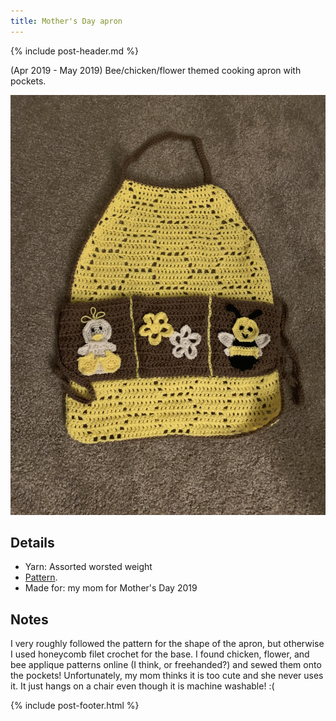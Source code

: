 ```yaml
---
title: Mother's Day apron
---
```


{% include post-header.md %}

(Apr 2019 - May 2019) Bee/chicken/flower themed cooking apron with pockets.

<img src="media/mom_apron.jpg" style="max-width: 100%" />

## Details
- Yarn: Assorted worsted weight
- [Pattern](https://www.yarnspirations.com/on/demandware.static/-/Sites-master-catalog-spinrite/default/dw16bafcd8/PDF/SCC0137-005167M.pdf).
- Made for: my mom for Mother's Day 2019

## Notes 
I very roughly followed the pattern for the shape of the apron, but otherwise I used honeycomb filet crochet for the base. I found chicken, flower, and bee applique patterns online (I think, or freehanded?) and sewed them onto the pockets! Unfortunately, my mom thinks it is too cute and she never uses it. It just hangs on a chair even though it is machine washable! :(

{% include post-footer.html %}
